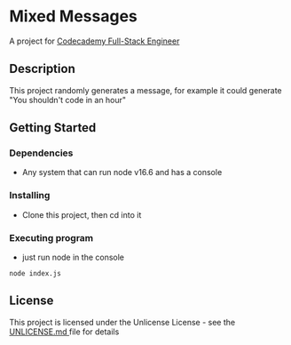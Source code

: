 # Mixed Messages

A project for [Codecademy Full-Stack Engineer](https://www.codecademy.com/learn/paths/full-stack-engineer-career-path)

## Description

This project randomly generates a message, for example it could generate "You shouldn't code in an hour"

## Getting Started

### Dependencies

- Any system that can run node v16.6 and has a console

### Installing

- Clone this project, then cd into it

### Executing program

- just run node in the console

```
node index.js
```

## License

This project is licensed under the Unlicense License - see the [ UNLICENSE.md ](UNLICENSE.md) file for details
